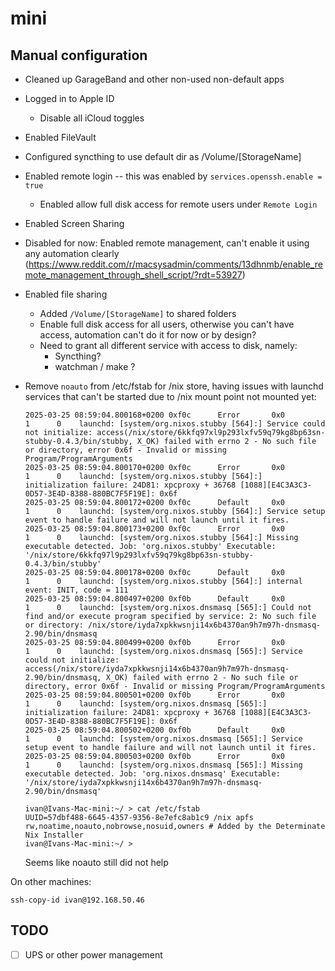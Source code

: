 # mini

## Manual configuration

* Cleaned up GarageBand and other non-used non-default apps
* Logged in to Apple ID
  * Disable all iCloud toggles
* Enabled FileVault
* Configured syncthing to use default dir as /Volume/[StorageName]
* Enabled remote login -- this was enabled by `services.openssh.enable = true`
  * Enabled allow full disk access for remote users under `Remote Login`
* Enabled Screen Sharing
* Disabled for now: Enabled remote management, can't enable it using any automation clearly
  (https://www.reddit.com/r/macsysadmin/comments/13dhnmb/enable_remote_management_through_shell_script/?rdt=53927)
* Enabled file sharing
  * Added `/Volume/[StorageName]` to shared folders
  * Enable full disk access for all users, otherwise you can't have access,
    automation can't do it for now or by design?
  * Need to grant all different service with access to disk, namely:
    * Syncthing?
    * watchman / make ?
* Remove `noauto` from /etc/fstab for /nix store, having issues with launchd
  services that can't be started due to /nix mount point not mounted yet:
  ```logs
  2025-03-25 08:59:04.800168+0200 0xf0c      Error       0x0                  1      0    launchd: [system/org.nixos.stubby [564]:] Service could not initialize: access(/nix/store/6kkfq97xl9p293lxfv59q79kg8bp63sn-stubby-0.4.3/bin/stubby, X_OK) failed with errno 2 - No such file or directory, error 0x6f - Invalid or missing Program/ProgramArguments
  2025-03-25 08:59:04.800170+0200 0xf0c      Error       0x0                  1      0    launchd: [system/org.nixos.stubby [564]:] initialization failure: 24D81: xpcproxy + 36768 [1088][E4C3A3C3-0D57-3E4D-8388-880BC7F5F19E]: 0x6f
  2025-03-25 08:59:04.800172+0200 0xf0c      Default     0x0                  1      0    launchd: [system/org.nixos.stubby [564]:] Service setup event to handle failure and will not launch until it fires.
  2025-03-25 08:59:04.800173+0200 0xf0c      Error       0x0                  1      0    launchd: [system/org.nixos.stubby [564]:] Missing executable detected. Job: 'org.nixos.stubby' Executable: '/nix/store/6kkfq97l9p293lxfv59q79kg8bp63sn-stubby-0.4.3/bin/stubby'
  2025-03-25 08:59:04.800178+0200 0xf0c      Default     0x0                  1      0    launchd: [system/org.nixos.stubby [564]:] internal event: INIT, code = 111
  2025-03-25 08:59:04.800497+0200 0xf0b      Default     0x0                  1      0    launchd: [system/org.nixos.dnsmasq [565]:] Could not find and/or execute program specified by service: 2: No such file or directory: /nix/store/iyda7xpkkwsnji14x6b4370an9h7m97h-dnsmasq-2.90/bin/dnsmasq
  2025-03-25 08:59:04.800499+0200 0xf0b      Error       0x0                  1      0    launchd: [system/org.nixos.dnsmasq [565]:] Service could not initialize: access(/nix/store/iyda7xpkkwsnji14x6b4370an9h7m97h-dnsmasq-2.90/bin/dnsmasq, X_OK) failed with errno 2 - No such file or directory, error 0x6f - Invalid or missing Program/ProgramArguments
  2025-03-25 08:59:04.800501+0200 0xf0b      Error       0x0                  1      0    launchd: [system/org.nixos.dnsmasq [565]:] initialization failure: 24D81: xpcproxy + 36768 [1088][E4C3A3C3-0D57-3E4D-8388-880BC7F5F19E]: 0x6f
  2025-03-25 08:59:04.800502+0200 0xf0b      Default     0x0                  1      0    launchd: [system/org.nixos.dnsmasq [565]:] Service setup event to handle failure and will not launch until it fires.
  2025-03-25 08:59:04.800503+0200 0xf0b      Error       0x0                  1      0    launchd: [system/org.nixos.dnsmasq [565]:] Missing executable detected. Job: 'org.nixos.dnsmasq' Executable: '/nix/store/iyda7xpkkwsnji14x6b4370an9h7m97h-dnsmasq-2.90/bin/dnsmasq'
  ```

  ```
  ivan@Ivans-Mac-mini:~/ > cat /etc/fstab 
  UUID=57dbf488-6645-4357-9356-8e7efc8ab1c9 /nix apfs rw,noatime,noauto,nobrowse,nosuid,owners # Added by the Determinate Nix Installer
  ivan@Ivans-Mac-mini:~/ >
  ```

  Seems like noauto still did not help

On other machines:

```console
ssh-copy-id ivan@192.168.50.46
```

## TODO

- [ ] UPS or other power management
